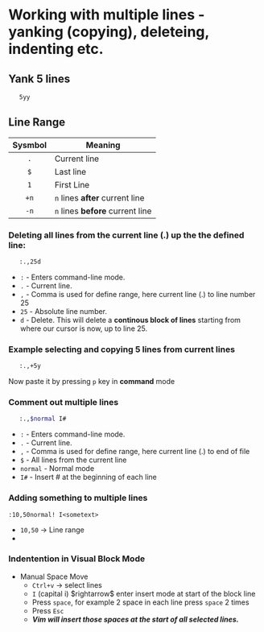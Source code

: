 # Working with multiple lines - yanking (copying), deleteing, indenting etc.

## Yank 5 lines
```bash
   5yy
```

## Line Range
|Sysmbol|Meaning|
|:---:|---|
|`.`|Current line|
|`$`|Last line|
|`1`|First Line|
|`+n`|`n` lines **after** current line|
|`-n`|`n` lines **before** current line|

### Deleting all lines from the current line (.) up the the defined line:
```bash
   :.,25d
```
 - `:` - Enters command-line mode.
 - `.` - Current line.
 - `,` - Comma is used for define range, here current line (.) to line number 25
 - `25` - Absolute line number.
 - `d` - Delete.
This will delete a **continous block of lines** starting from where our cursor is now, up to line 25.

### Example selecting and copying 5 lines from current lines
```bash
   :.,+5y
```
Now paste it by pressing `p` key in **command** mode


### Comment out multiple lines
```bash
   :.,$normal I#
```

 - `:` - Enters command-line mode.
 - `.` - Current line.
 - `,` - Comma is used for define range, here current line (.) to end of file
 - `$` - All lines from the current line
 - `normal` - Normal mode
 - `I#` - Insert # at the beginning of each line

### Adding something to multiple lines
```vim
:10,50normal! I<sometext>
```
 * `10,50` $\rightarrow$ Line range
 * 

### Indentention in Visual Block Mode
 * Manual Space Move
   * `Ctrl+v` $\rightarrow$ select lines
   * `I` (capital i) \$rightarrow$ enter insert mode at start of the block line
   * Press `space`, for example 2 space in each line press `space` 2 times
   * Press `Esc` 
   * ***Vim will insert those spaces at the start of all selected lines.***  
